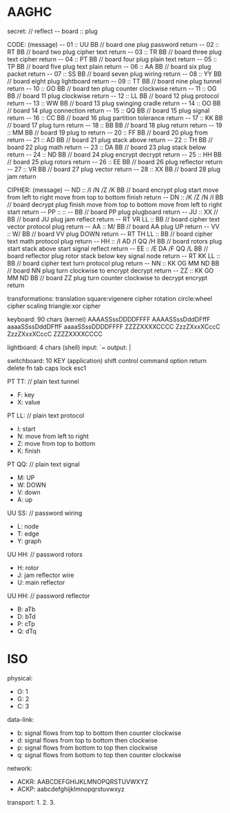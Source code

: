 AAGHC
=====
secret:
// reflect
-- board
:: plug

CODE:          (message)
-- 01 :: UU BB // board one plug password return
-- 02 :: RT BB // board two plug cipher text return
-- 03 :: TR BB // board three plug text cipher return
-- 04 :: PT BB // board four plug plain text return
-- 05 :: TP BB // board five plug text plain return
-- 06 :: AA BB // board six plug packet return
-- 07 :: SS BB // board seven plug wiring return
-- 08 :: YY BB // board eight plug lightboard return
-- 09 :: TT BB // board nine plug tunnel return
-- 10 :: GO BB // board ten plug counter clockwise return
-- 11 :: OG BB // board 11 plug clockwise return
-- 12 :: LL BB // board 12 plug protocol return
-- 13 :: WW BB // board 13 plug swinging cradle return
-- 14 :: OO BB // board 14 plug connection return
-- 15 :: QQ BB // board 15 plug signal return
-- 16 :: CC BB // board 16 plug partition tolerance return
-- 17 :: KK BB // board 17 plug turn return
-- 18 :: BB BB // board 18 plug return return
-- 19 :: MM BB // board 19 plug to return
-- 20 :: FF BB // board 20 plug from return
-- 21 :: AD BB // board 21 plug stack above return
-- 22 :: TH BB // board 22 plug math return
-- 23 :: DA BB // board 23 plug stack below return
-- 24 :: ND BB // board 24 plug encrypt decrypt return
-- 25 :: HH BB // board 25 plug rotors return
-- 26 :: EE BB // board 26 plug reflector return
-- 27 :: VR BB // board 27 plug vector return
-- 28 :: XX BB // board 28 plug jam return

CIPHER:                         (message)
-- ND :: /I /N /Z /K BB         // board encrypt plug start move from left to right move from top to bottom finish return
-- DN :: /K /Z /N /I BB         // board decrypt plug finish move from top to bottom move from left to right start return
-- PP :: :: -- BB               // board PP plug plugboard return
-- JU :: XX // BB               // board JU plug jam reflect return
-- RT VR LL :: BB               // board cipher text vector protocol plug return
-- AA :: M/ BB                  // board AA plug UP return
-- VV :: W/ BB                  // board VV plug DOWN return
-- RT TH LL :: BB               // board cipher text math protocol plug return
-- HH :: /I AD /I QQ /H BB      // board rotors plug start stack above start signal reflect return
-- EE :: /E DA /F QQ /L BB      // board reflector plug rotor stack below key signal node return
-- RT KK LL :: BB               // board cipher text turn protocol plug return
-- NN :: KK OG MM ND BB         // board NN plug turn clockwise to encrypt decrypt return
-- ZZ :: KK GO MM ND BB         // board ZZ plug turn counter clockwise to decrypt encrypt return

transformations: 
translation      square:vigenere cipher
rotation         circle:wheel cipher
scaling        triangle:xor cipher

keyboard: 90 chars (kernel)
AAAASSssDDDDFFFF
AAAASSssDddDFffF
aaaaSSssDddDFffF
aaaaSSssDDDDFFFF
  ZZZZXXXXCCCC
  ZzzZXxxXCccC
  ZzzZXxxXCccC
  ZZZZXXXXCCCC

lightboard: 4 chars (shell)
input: `~
output: \|

switchboard: 10 KEY (application)
shift
control
command
option
return
delete
fn
tab
caps lock
esc1

PT TT:                                  // plain text tunnel
- F: key
- X: value

PT LL:                                  // plain text protocol
- I: start
- N: move from left to right
- Z: move from top to bottom
- K: finish

PT QQ:                                  // plain text signal
- M: UP
- W: DOWN
- V: down
- A: up

UU SS:                                  // password wiring
- L: node
- T: edge
- Y: graph

UU HH:                                  // password rotors
- H: rotor
- J: jam reflector wire
- U: main reflector

UU HH:                                  // password reflector
- B: aTb
- D: bTd
- P: cTp
- Q: dTq

ISO
===
physical:
- O: 1
- G: 2
- C: 3

data-link:
- b: signal flows from top to bottom then counter clockwise
- d: signal flows from top to bottom then clockwise
- p: signal flows from bottom to top then clockwise
- q: signal flows from bottom to top then counter clockwise

network:
- ACKR: AABCDEFGHIJKLMNOPQRSTUVWXYZ
- ACKP: aabcdefghijklmnopqrstuvwxyz

transport:
1. 
2. 
3. 